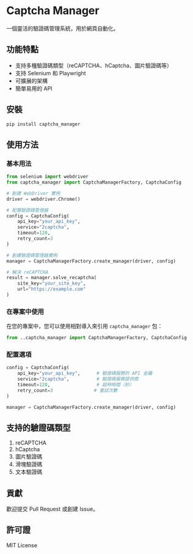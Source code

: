 # Captcha Manager

一個靈活的驗證碼管理系統，用於網頁自動化。

## 功能特點

- 支持多種驗證碼類型（reCAPTCHA、hCaptcha、圖片驗證碼等）
- 支持 Selenium 和 Playwright
- 可擴展的架構
- 簡單易用的 API

## 安裝

```bash
pip install captcha_manager
```

## 使用方法

### 基本用法

```python
from selenium import webdriver
from captcha_manager import CaptchaManagerFactory, CaptchaConfig

# 創建 WebDriver 實例
driver = webdriver.Chrome()

# 配置驗證碼管理器
config = CaptchaConfig(
    api_key="your_api_key",
    service="2captcha",
    timeout=120,
    retry_count=3
)

# 創建驗證碼管理器實例
manager = CaptchaManagerFactory.create_manager(driver, config)

# 解決 reCAPTCHA
result = manager.solve_recaptcha(
    site_key="your_site_key",
    url="https://example.com"
)
```

### 在專案中使用

在您的專案中，您可以使用相對導入來引用 `captcha_manager` 包：

```python
from ..captcha_manager import CaptchaManagerFactory, CaptchaConfig
```

### 配置選項

```python
config = CaptchaConfig(
    api_key="your_api_key",      # 驗證碼服務的 API 金鑰
    service="2captcha",          # 驗證碼服務提供商
    timeout=120,                 # 超時時間（秒）
    retry_count=3               # 重試次數
)

manager = CaptchaManagerFactory.create_manager(driver, config)
```

## 支持的驗證碼類型

1. reCAPTCHA
2. hCaptcha
3. 圖片驗證碼
4. 滑塊驗證碼
5. 文本驗證碼

## 貢獻

歡迎提交 Pull Request 或創建 Issue。

## 許可證

MIT License 